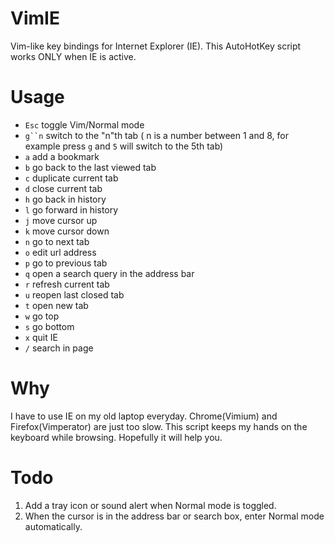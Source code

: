 VimIE
=====

Vim-like key bindings for Internet Explorer (IE). This AutoHotKey script works ONLY when IE is active.

Usage
=====
 
* `Esc`		toggle Vim/Normal mode
* `g``n`	switch to the "n"th tab ( n is a number between 1 and 8, for example press `g` and `5` will switch to the 5th tab)
* `a`	add a bookmark
* `b`	go back to the last viewed tab
* `c`	duplicate current tab
* `d`	close current tab
* `h`	go back in history
* `l`	go forward in history
* `j`	move cursor up
* `k`	move cursor down
* `n`	go to next tab
* `o`	edit url address 
* `p`	go to previous tab
* `q`	open a search query in the address bar
* `r`	refresh current tab
* `u`	reopen last closed tab
* `t`	open new tab
* `w`	go top
* `s`	go bottom
* `x`	quit IE
* `/`	search in page

Why
===
I have to use IE on my old laptop everyday. Chrome(Vimium) and Firefox(Vimperator) are just too slow. This script keeps my hands on the keyboard while browsing. Hopefully it will help you. 

Todo
====
1. Add a tray icon or sound alert when Normal mode is toggled.
2. When the cursor is in the address bar or search box, enter Normal mode automatically.
